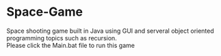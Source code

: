 # Space-Game
Space shooting game built in Java using GUI and serveral object oriented programming topics such as recursion.  
Please click the Main.bat file to run this game
